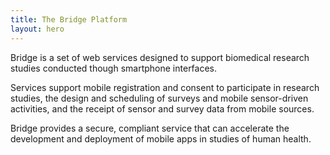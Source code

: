 ```yaml
---
title: The Bridge Platform
layout: hero
---
```


Bridge is a set of web services designed to support biomedical research studies conducted though smartphone interfaces.

Services support mobile registration and consent to participate in research studies, the design and scheduling of surveys and mobile sensor-driven activities, and the receipt of sensor and survey data from mobile sources.
        
Bridge provides a secure, compliant service that can accelerate the development and deployment of mobile apps in studies of human health.


